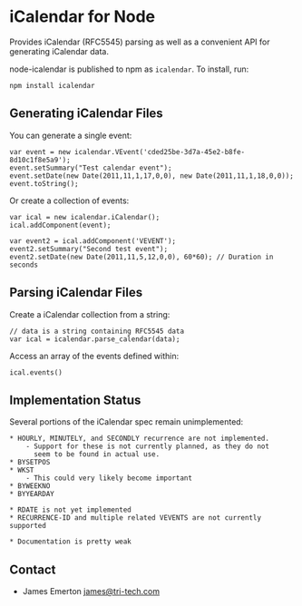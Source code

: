iCalendar for Node
==================

Provides iCalendar (RFC5545) parsing as well as a convenient API for generating iCalendar data.

node-icalendar is published to npm as `icalendar`. To install, run:
```
npm install icalendar
```


Generating iCalendar Files
--------------------------

You can generate a single event:

    var event = new icalendar.VEvent('cded25be-3d7a-45e2-b8fe-8d10c1f8e5a9');
    event.setSummary("Test calendar event");
    event.setDate(new Date(2011,11,1,17,0,0), new Date(2011,11,1,18,0,0));
    event.toString();


Or create a collection of events:

    var ical = new icalendar.iCalendar();
    ical.addComponent(event);

    var event2 = ical.addComponent('VEVENT');
    event2.setSummary("Second test event");
    event2.setDate(new Date(2011,11,5,12,0,0), 60*60); // Duration in seconds


Parsing iCalendar Files
-----------------------

Create a iCalendar collection from a string:

    // data is a string containing RFC5545 data
    var ical = icalendar.parse_calendar(data);

Access an array of the events defined within:

    ical.events()


Implementation Status
---------------------

Several portions of the iCalendar spec remain unimplemented:

    * HOURLY, MINUTELY, and SECONDLY recurrence are not implemented.
        - Support for these is not currently planned, as they do not
          seem to be found in actual use.
    * BYSETPOS
    * WKST
        - This could very likely become important
    * BYWEEKNO
    * BYYEARDAY

    * RDATE is not yet implemented
    * RECURRENCE-ID and multiple related VEVENTS are not currently supported

    * Documentation is pretty weak


Contact
-------

 * James Emerton <james@tri-tech.com>
